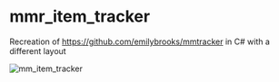 # mmr_item_tracker
Recreation of https://github.com/emilybrooks/mmtracker in C# with a different layout

![mm_item_tracker](https://user-images.githubusercontent.com/54826845/100952198-aec8b680-34d5-11eb-9f2a-d0cd420d2ea4.png)
